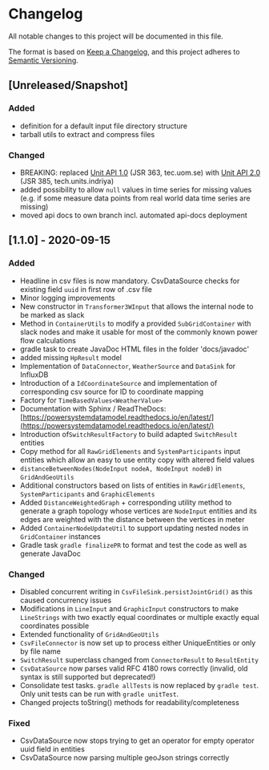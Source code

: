 # Changelog
All notable changes to this project will be documented in this file.

The format is based on [Keep a Changelog](https://keepachangelog.com/en/1.0.0/),
and this project adheres to [Semantic Versioning](https://semver.org/spec/v2.0.0.html).

## [Unreleased/Snapshot]

### Added
-  definition for a default input file directory structure
-  tarball utils to extract and compress files

### Changed
- BREAKING: replaced [Unit API 1.0](https://github.com/unitsofmeasurement/uom-se) (JSR 363, tec.uom.se) with [Unit API 2.0](https://github.com/unitsofmeasurement/indriya) (JSR 385, tech.units.indriya)
- added possibility to allow `null` values in time series for missing values (e.g. if some measure data points from real world data time series are missing)
- moved api docs to own branch incl. automated api-docs deployment

## [1.1.0] - 2020-09-15

### Added
-  Headline in csv files is now mandatory. CsvDataSource checks for existing field `uuid` in first row of .csv file
-  Minor logging improvements
-  New constructor in ``Transformer3WInput`` that allows the internal node to be marked as slack
-  Method in ``ContainerUtils`` to modify a provided ``SubGridContainer`` with slack nodes and make it usable for
most of the commonly known power flow calculations
-  gradle task to create JavaDoc HTML files in the folder 'docs/javadoc'
-  added missing ``HpResult`` model
-  Implementation of ``DataConnector``, ``WeatherSource`` and ``DataSink`` for InfluxDB
-  Introduction of a ``IdCoordinateSource`` and implementation of  corresponding csv source for ID to coordinate mapping
-  Factory for ``TimeBasedValues<WeatherValue>``
-  Documentation with Sphinx / ReadTheDocs: [https://powersystemdatamodel.readthedocs.io/en/latest/](https://powersystemdatamodel.readthedocs.io/en/latest/)
-  Introduction of``SwitchResultFactory`` to build adapted ``SwitchResult`` entities
-  Copy method for all `RawGridElements` and `SystemParticipants` input entities which allow an easy to use entity copy with altered field values
-  ``distanceBetweenNodes(NodeInput nodeA, NodeInput nodeB)`` in ``GridAndGeoUtils``
-  Additional constructors based on lists of entities in ``RawGridElements``, ``SystemParticipants`` and ``GraphicElements``
-  Added ``DistanceWeightedGraph`` + corresponding utility method to generate a graph topology whose vertices are `NodeInput` entities and its edges are weighted with the distance between the vertices in meter
-  Added ``ContainerNodeUpdateUtil`` to support updating nested nodes in ``GridContainer`` instances
-  Gradle task `gradle finalizePR` to format and test the code as well as generate JavaDoc

### Changed
-  Disabled concurrent writing in `CsvFileSink.persistJointGrid()` as this caused concurrency issues
-  Modifications in `LineInput` and `GraphicInput` constructors to make `LineStrings` with two exactly equal
coordinates or multiple exactly equal coordinates possible
-  Extended functionality of `GridAndGeoUtils`
- `CsvFileConnector` is now set up to process either UniqueEntities or only by file name
- `SwitchResult` superclass changed from `ConnectorResult` to `ResultEntity`
- ``CsvDataSource`` now parses valid RFC 4180 rows correctly (invalid, old syntax is still supported but deprecated!)
-  Consolidate test tasks. `gradle allTests` is now replaced by `gradle test`. Only unit tests can be run with `gradle unitTest`.
- Changed projects toString() methods for readability/completeness

### Fixed
-  CsvDataSource now stops trying to get an operator for empty operator uuid field in entities
-  CsvDataSource now parsing multiple geoJson strings correctly
